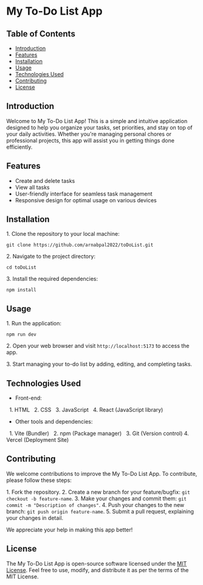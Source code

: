 # My To-Do List App

## Table of Contents

- [Introduction](#introduction)
- [Features](#features)
- [Installation](#installation)
- [Usage](#usage)
- [Technologies Used](#technologies-used)
- [Contributing](#contributing)
- [License](#license)

## Introduction

Welcome to My To-Do List App! This is a simple and intuitive application designed to help you organize your tasks, set priorities, and stay on top of your daily activities. Whether you're managing personal chores or professional projects, this app will assist you in getting things done efficiently.

## Features

- Create and delete tasks
- View all tasks
- User-friendly interface for seamless task management
- Responsive design for optimal usage on various devices

## Installation

1\. Clone the repository to your local machine:
```
git clone https://github.com/arnabpal2022/toDoList.git
```

2\. Navigate to the project directory:
```
cd toDoList
```

3\. Install the required dependencies:
```
npm install
```

## Usage

1\. Run the application:
```
npm run dev
```

2\. Open your web browser and visit `http://localhost:5173` to access the app.

3\. Start managing your to-do list by adding, editing, and completing tasks.

## Technologies Used

- Front-end:

  1. HTML
  2. CSS
  3. JavaScript
  4. React (JavaScript library)

- Other tools and dependencies:

  1. Vite (Bundler)
  2. npm (Package manager)
  3. Git (Version control)
  4. Vercel (Deployment Site)


## Contributing

We welcome contributions to improve the My To-Do List App. To contribute, please follow these steps:

1\. Fork the repository.
2\. Create a new branch for your feature/bugfix: `git checkout -b feature-name`.
3\. Make your changes and commit them: `git commit -m "Description of changes"`.
4\. Push your changes to the new branch: `git push origin feature-name`.
5\. Submit a pull request, explaining your changes in detail.

We appreciate your help in making this app better!

## License

The My To-Do List App is open-source software licensed under the [MIT License](https://opensource.org/licenses/MIT). Feel free to use, modify, and distribute it as per the terms of the MIT License.
